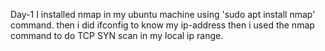 Day-1
I installed nmap in my ubuntu machine using 'sudo apt install nmap' command.
then i did ifconfig to know my ip-address
then i used the nmap command to do TCP SYN scan in my local ip range.
